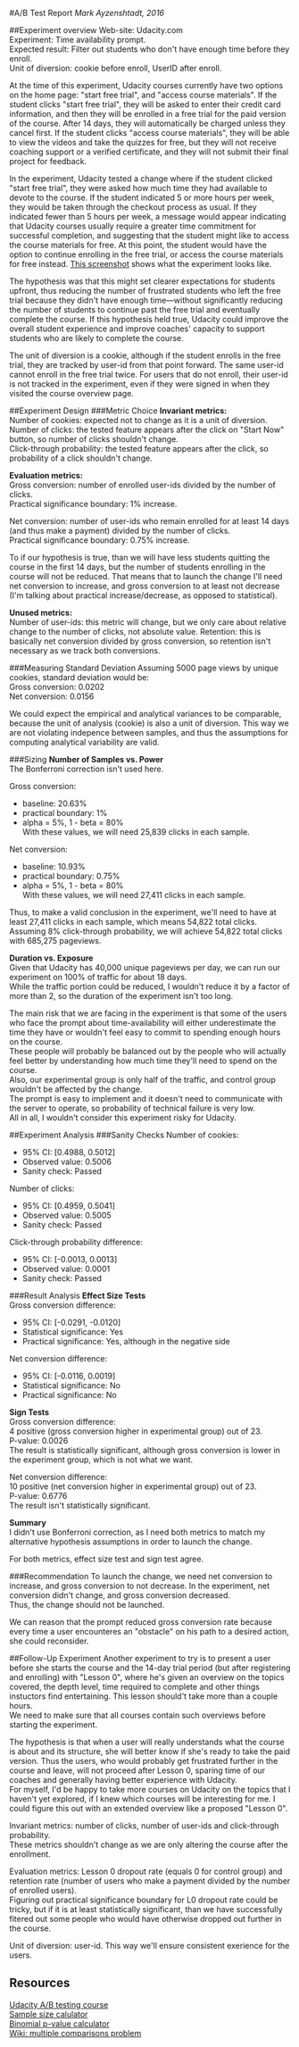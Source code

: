 #A/B Test Report
_Mark Ayzenshtadt, 2016_

##Experiment overview
Web-site: Udacity.com<br>
Experiment: Time availability prompt.<br>
Expected result: Filter out students who don't have enough time before they enroll.<br>
Unit of diversion: cookie before enroll, UserID after enroll.

At the time of this experiment, Udacity courses currently have two options on the home page: "start free trial", and "access course materials". If the student clicks "start free trial", they will be asked to enter their credit card information, and then they will be enrolled in a free trial for the paid version of the course. After 14 days, they will automatically be charged unless they cancel first. If the student clicks "access course materials", they will be able to view the videos and take the quizzes for free, but they will not receive coaching support or a verified certificate, and they will not submit their final project for feedback.

In the experiment, Udacity tested a change where if the student clicked "start free trial", they were asked how much time they had available to devote to the course. If the student indicated 5 or more hours per week, they would be taken through the checkout process as usual. If they indicated fewer than 5 hours per week, a message would appear indicating that Udacity courses usually require a greater time commitment for successful completion, and suggesting that the student might like to access the course materials for free. At this point, the student would have the option to continue enrolling in the free trial, or access the course materials for free instead. [This screenshot](https://drive.google.com/file/d/0ByAfiG8HpNUMakVrS0s4cGN2TjQ/view) shows what the experiment looks like.

The hypothesis was that this might set clearer expectations for students upfront, thus reducing the number of frustrated students who left the free trial because they didn't have enough time—without significantly reducing the number of students to continue past the free trial and eventually complete the course. If this hypothesis held true, Udacity could improve the overall student experience and improve coaches' capacity to support students who are likely to complete the course.

The unit of diversion is a cookie, although if the student enrolls in the free trial, they are tracked by user-id from that point forward. The same user-id cannot enroll in the free trial twice. For users that do not enroll, their user-id is not tracked in the experiment, even if they were signed in when they visited the course overview page.


##Experiment Design
###Metric Choice
__Invariant metrics:__<br>
Number of cookies: expected not to change as it is a unit of diversion.<br>
Number of clicks: the tested feature appears after the click on "Start Now" button, so number of clicks shouldn't change.<br>
Click-through probability: the tested feature appears after the click, so probability of a click shouldn't change.

__Evaluation metrics:__<br>
Gross conversion: number of enrolled user-ids divided by the number of clicks.<br>
Practical significance boundary: 1% increase.

Net conversion: number of user-ids who remain enrolled for at least 14 days (and thus make a payment) divided by the number of clicks.<br>
Practical significance boundary: 0.75% increase.

To if our hypothesis is true, than we will have less students quitting the course in the first 14 days, but the number of students enrolling in the course will not be reduced.
That means that to launch the change I'll need net conversion to increase, and gross conversion to at least not decrease (I'm talking about practical increase/decrease, as opposed to statistical).

__Unused metrics:__<br>
Number of user-ids: this metric will change, but we only care about relative change to the number of clicks, not absolute value.
Retention: this is basically net conversion divided by gross conversion, so retention isn't necessary as we track both conversions.

<!-- List which metrics you will use as invariant metrics and evaluation metrics here. (These should be the same metrics you chose in the "Choosing Invariant Metrics" and "Choosing Evaluation Metrics" quizzes.)

For each metric, explain both why you did or did not use it as an invariant metric and why you did or did not use it as an evaluation metric. Also, state what results you will look for in your evaluation metrics in order to launch the experiment. -->

###Measuring Standard Deviation
Assuming 5000 page views by unique cookies, standard deviation would be:<br>
Gross conversion: 0.0202<br>
Net conversion: 0.0156

We could expect the empirical and analytical variances to be comparable, because the unit of analysis (cookie) is also a unit of diversion. This way we are not violating indepence between samples, and thus the assumptions for computing analytical variability are valid.

<!-- List the standard deviation of each of your evaluation metrics. (These should be the answers from the "Calculating standard deviation" quiz.)

For each of your evaluation metrics, indicate whether you think the analytic estimate would be comparable to the the empirical variability, or whether you expect them to be different (in which case it might be worth doing an empirical estimate if there is time). Briefly give your reasoning in each case. -->

###Sizing
__Number of Samples vs. Power__<br>
The Bonferroni correction isn't used here.

Gross conversion:
- baseline: 20.63%
- practical boundary: 1%
- alpha = 5%, 1 - beta = 80%<br>
With these values, we will need 25,839 clicks in each sample.

Net conversion:
- baseline: 10.93%
- practical boundary: 0.75%
- alpha = 5%, 1 - beta = 80%<br>
With these values, we will need 27,411 clicks in each sample.

Thus, to make a valid conclusion in the experiment, we'll need to have at least 27,411 clicks in each sample, which means 54,822 total clicks.<br>
Assuming 8% click-through probability, we will achieve 54,822 total clicks with 685,275 pageviews.

<!-- Indicate whether you will use the Bonferroni correction during your analysis phase, and give the number of pageviews you will need to power your experiment appropriately. (These should be the answers from the "Calculating Number of Pageviews" quiz.) -->

__Duration vs. Exposure__<br>
Given that Udacity has 40,000 unique pageviews per day, we can run our experiment on 100% of traffic for about 18 days.<br>
While the traffic portion could be reduced, I wouldn't reduce it by a factor of more than 2, so the duration of the experiment isn't too long.

The main risk that we are facing in the experiment is that some of the users who face the prompt about time-availability will either underestimate the time they have or wouldn't feel easy to commit to spending enough hours on the course.<br>
These people will probably be balanced out by the people who will actually feel better by understanding how much time they'll need to spend on the course.<br>
Also, our experimental group is only half of the traffic, and control group wouldn't be affected by the change.<br>
The prompt is easy to implement and it doesn't need to communicate with the server to operate, so probability of technical failure is very low.<br>
All in all, I wouldn't consider this experiment risky for Udacity.
<!-- Indicate what fraction of traffic you would divert to this experiment and, given this, how many days you would need to run the experiment. (These should be the answers from the "Choosing Duration and Exposure" quiz.)

Give your reasoning for the fraction you chose to divert. How risky do you think this experiment would be for Udacity? -->

##Experiment Analysis
###Sanity Checks
Number of cookies: 
- 95% CI: [0.4988, 0.5012] 
- Observed value: 0.5006
- Sanity check: Passed

Number of clicks:
- 95% CI: [0.4959, 0.5041] 
- Observed value: 0.5005
- Sanity check: Passed

Click-through probability difference:
- 95% CI: [-0.0013, 0.0013] 
- Observed value: 0.0001
- Sanity check: Passed

<!-- For each of your invariant metrics, give the 95% confidence interval for the value you expect to observe, the actual observed value, and whether the metric passes your sanity check. (These should be the answers from the "Sanity Checks" quiz.)

For any sanity check that did not pass, explain your best guess as to what went wrong based on the day-by-day data. Do not proceed to the rest of the analysis unless all sanity checks pass. -->

###Result Analysis
__Effect Size Tests__<br>
Gross conversion difference:
- 95% CI: [-0.0291, -0.0120]
- Statistical significance: Yes
- Practical significance: Yes, although in the negative side

Net conversion difference:
- 95% CI: [-0.0116, 0.0019]
- Statistical significance: No
- Practical significance: No

<!-- For each of your evaluation metrics, give a 95% confidence interval around the difference between the experiment and control groups. Indicate whether each metric is statistically and practically significant. (These should be the answers from the "Effect Size Tests" quiz.) -->

__Sign Tests__<br>
Gross conversion difference:<br>
4 positive (gross conversion higher in experimental group) out of 23.<br>
P-value: 0.0026<br>
The result is statistically significant, although gross conversion is lower in the experiment group, which is not what we want.

Net conversion difference:<br>
10 positive (net conversion higher in experimental group) out of 23.<br>
P-value: 0.6776<br>
The result isn't statistically significant.

<!-- For each of your evaluation metrics, do a sign test using the day-by-day data, and report the p-value of the sign test and whether the result is statistically significant. (These should be the answers from the "Sign Tests" quiz.) -->

__Summary__<br>
I didn't use Bonferroni correction, as I need both metrics to match my alternative hypothesis assumptions in order to launch the change.

For both metrics, effect size test and sign test agree.
<!-- State whether you used the Bonferroni correction, and explain why or why not. If there are any discrepancies between the effect size hypothesis tests and the sign tests, describe the discrepancy and why you think it arose. -->

###Recommendation
To launch the change, we need net conversion to increase, and gross conversion to not decrease.
In the experiment, net conversion didn't change, and gross conversion decreased.<br>
Thus, the change should not be launched.

We can reason that the prompt reduced gross conversion rate because every time a user encounteres an "obstacle" on his path to a desired action, she could reconsider.<br>
<!-- Make a recommendation and briefly describe your reasoning. -->

##Follow-Up Experiment
Another experiment to try is to present a user before she starts the course and the 14-day trial period (but after registering and enrolling) with "Lesson 0", where he's given an overview on the topics covered, the depth level, time required to complete and other things instuctors find entertaining. This lesson should't take more than a couple hours.<br>
We need to make sure that all courses contain such overviews before starting the experiment.<br>

The hypothesis is that when a user will really understands what the course is about and its structure, she will better know if she's ready to take the paid version. Thus the users, who would probably get frustrated further in the course and leave, will not proceed after Lesson 0, sparing time of our coaches and generally having better experience with Udacity.<br>
For myself, I'd be happy to take more courses on Udacity on the topics that I haven't yet explored, if I knew which courses will be interesting for me. I could figure this out with an extended overview like a proposed "Lesson 0".

Invariant metrics: number of clicks, number of user-ids and click-through probability.<br>
These metrics shouldn't change as we are only altering the course after the enrollment.

Evaluation metrics: Lesson 0 dropout rate (equals 0 for control group) and retention rate (number of users who make a payment divided by the number of enrolled users).<br>
Figuring out  practical significance boundary for L0 dropout rate could be tricky, but if it is at least statistically significant, than we have successfully fitered out some people who would have otherwise dropped out further in the course.

Unit of diversion: user-id. This way we'll ensure consistent exerience for the users.

<!-- Give a high-level description of the follow up experiment you would run, what your hypothesis would be, what metrics you would want to measure, what your unit of diversion would be, and your reasoning for these choices. -->

## Resources
[Udacity A/B testing course](https://www.udacity.com/course/ab-testing--ud257)<br>
[Sample size calulator](http://www.evanmiller.org/ab-testing/sample-size.html)<br>
[Binomial p-value calculator](http://graphpad.com/quickcalcs/binomial1.cfm)<br>
[Wiki: multiple comparisons problem](https://en.wikipedia.org/wiki/Multiple_comparisons_problem)

